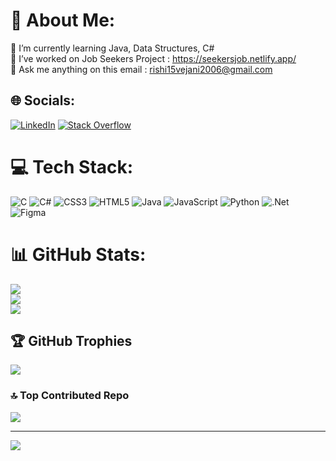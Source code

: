 # 💫 About Me:
🌱 I’m currently learning Java, Data Structures, C#<br>🔭 I’ve worked on Job Seekers Project : https://seekersjob.netlify.app/<br>💬 Ask me anything on this email : rishi15vejani2006@gmail.com


## 🌐 Socials:
[![LinkedIn](https://img.shields.io/badge/LinkedIn-%230077B5.svg?logo=linkedin&logoColor=white)](https://linkedin.com/in/rishi-vejani-56b923257) [![Stack Overflow](https://img.shields.io/badge/-Stackoverflow-FE7A16?logo=stack-overflow&logoColor=white)](https://stackoverflow.com/users/22271688) 

# 💻 Tech Stack:
![C](https://img.shields.io/badge/c-%2300599C.svg?style=flat&logo=c&logoColor=white) ![C#](https://img.shields.io/badge/c%23-%23239120.svg?style=flat&logo=c-sharp&logoColor=white) ![CSS3](https://img.shields.io/badge/css3-%231572B6.svg?style=flat&logo=css3&logoColor=white) ![HTML5](https://img.shields.io/badge/html5-%23E34F26.svg?style=flat&logo=html5&logoColor=white) ![Java](https://img.shields.io/badge/java-%23ED8B00.svg?style=flat&logo=java&logoColor=white) ![JavaScript](https://img.shields.io/badge/javascript-%23323330.svg?style=flat&logo=javascript&logoColor=%23F7DF1E) ![Python](https://img.shields.io/badge/python-3670A0?style=flat&logo=python&logoColor=ffdd54) ![.Net](https://img.shields.io/badge/.NET-5C2D91?style=flat&logo=.net&logoColor=white) 	![Figma](https://img.shields.io/badge/figma-%23F24E1E.svg?style=flat&logo=figma&logoColor=white)
# 📊 GitHub Stats:
![](https://github-readme-stats.vercel.app/api?username=rishivejani15&theme=dark&hide_border=false&include_all_commits=true&count_private=true)<br/>
![](https://github-readme-streak-stats.herokuapp.com/?user=rishivejani15&theme=dark&hide_border=false)<br/>
![](https://github-readme-stats.vercel.app/api/top-langs/?username=rishivejani15&theme=dark&hide_border=false&include_all_commits=true&count_private=true&layout=compact)

## 🏆 GitHub Trophies
![](https://github-profile-trophy.vercel.app/?username=rishivejani15&theme=radical&no-frame=false&no-bg=false&margin-w=4)

### 🔝 Top Contributed Repo
![](https://github-contributor-stats.vercel.app/api?username=rishivejani15&limit=5&theme=dark&combine_all_yearly_contributions=true)

---
[![](https://visitcount.itsvg.in/api?id=rishivejani15i&icon=0&color=0)](https://visitcount.itsvg.in)

<!-- Proudly created with GPRM ( https://gprm.itsvg.in ) -->
